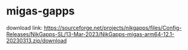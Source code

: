 # migas-gapps
download link: https://sourceforge.net/projects/nikgapps/files/Config-Releases/NikGapps-SL/13-Mar-2023/NikGapps-migas-arm64-12.1-20230313.zip/download
